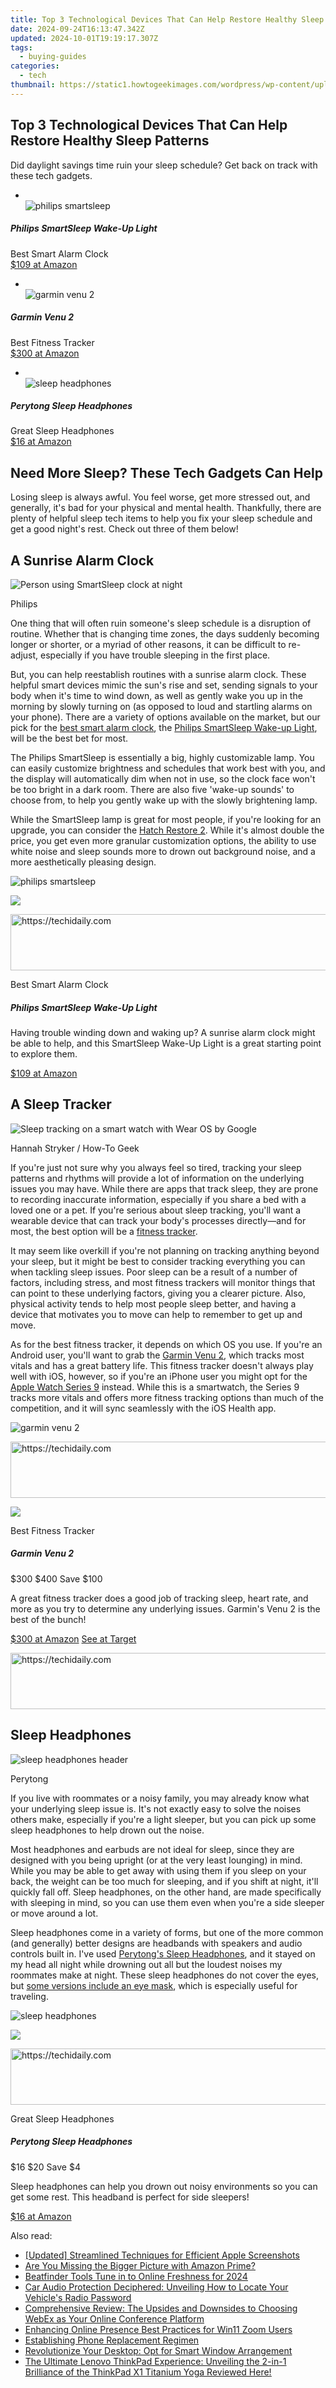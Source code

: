 ```yaml
---
title: Top 3 Technological Devices That Can Help Restore Healthy Sleep Patterns
date: 2024-09-24T16:13:47.342Z
updated: 2024-10-01T19:19:17.307Z
tags:
  - buying-guides
categories:
  - tech
thumbnail: https://static1.howtogeekimages.com/wordpress/wp-content/uploads/2024/03/52900610943_f89123a866_o.jpg
---
```


## Top 3 Technological Devices That Can Help Restore Healthy Sleep Patterns

Did daylight savings time ruin your sleep schedule? Get back on track with these tech gadgets.

* [](https://www.amazon.com/dp/B0093162RM?tag=hotoge-20&ascsubtag=UUhtgUeUpU2002285&asc%5Frefurl=https%3A%2F%2Fwww.howtogeek.com%2Fbest-sleep-gadgets%2F&asc%5Fcampaign=Evergreen)  
![philips smartsleep](https://static1.howtogeekimages.com/wordpress/wp-content/uploads/2024/03/philips-smartsleep.png)  
#####  Philips SmartSleep Wake-Up Light  
Best Smart Alarm Clock  
[$109 at Amazon](https://www.amazon.com/dp/B0093162RM?tag=hotoge-20&ascsubtag=UUhtgUeUpU2002285&asc%5Frefurl=https%3A%2F%2Fwww.howtogeek.com%2Fbest-sleep-gadgets%2F&asc%5Fcampaign=Evergreen)
* [](https://www.amazon.com/Garmin-Smartwatch-Advanced-Monitoring-Features/dp/B0911XHHCN?tag=hotoge-20&ascsubtag=UUhtgUeUpU2002285&asc%5Frefurl=https%3A%2F%2Fwww.howtogeek.com%2Fbest-sleep-gadgets%2F&asc%5Fcampaign=Evergreen)  
![garmin venu 2](https://static1.howtogeekimages.com/wordpress/wp-content/uploads/2023/09/garmin-venu-2.png)  
#####  Garmin Venu 2  
Best Fitness Tracker  
[$300 at Amazon](https://www.amazon.com/Garmin-Smartwatch-Advanced-Monitoring-Features/dp/B0911XHHCN?tag=hotoge-20&ascsubtag=UUhtgUeUpU2002285&asc%5Frefurl=https%3A%2F%2Fwww.howtogeek.com%2Fbest-sleep-gadgets%2F&asc%5Fcampaign=Evergreen)
* [](https://www.amazon.com/Sleep-Headphones-Perytong-Ultra-Thin-Meditation/dp/B0BQ7KDY1F?th=1&tag=hotoge-20&ascsubtag=UUhtgUeUpU2002285&asc%5Frefurl=https%3A%2F%2Fwww.howtogeek.com%2Fbest-sleep-gadgets%2F&asc%5Fcampaign=Evergreen)  
![sleep headphones](https://static1.howtogeekimages.com/wordpress/wp-content/uploads/2024/03/sleep-headphones.png)  
#####  Perytong Sleep Headphones  
Great Sleep Headphones  
[$16 at Amazon](https://www.amazon.com/Sleep-Headphones-Perytong-Ultra-Thin-Meditation/dp/B0BQ7KDY1F?th=1&tag=hotoge-20&ascsubtag=UUhtgUeUpU2002285&asc%5Frefurl=https%3A%2F%2Fwww.howtogeek.com%2Fbest-sleep-gadgets%2F&asc%5Fcampaign=Evergreen)

##  Need More Sleep? These Tech Gadgets Can Help

 Losing sleep is always awful. You feel worse, get more stressed out, and generally, it's bad for your physical and mental health. Thankfully, there are plenty of helpful sleep tech items to help you fix your sleep schedule and get a good night's rest. Check out three of them below!

##  A Sunrise Alarm Clock

![Person using SmartSleep clock at night](https://static1.howtogeekimages.com/wordpress/wp-content/uploads/2022/12/philips-smartsleep-2.jpg) 

Philips

 One thing that will often ruin someone's sleep schedule is a disruption of routine. Whether that is changing time zones, the days suddenly becoming longer or shorter, or a myriad of other reasons, it can be difficult to re-adjust, especially if you have trouble sleeping in the first place.

 But, you can help reestablish routines with a sunrise alarm clock. These helpful smart devices mimic the sun's rise and set, sending signals to your body when it's time to wind down, as well as gently wake you up in the morning by slowly turning on (as opposed to loud and startling alarms on your phone). There are a variety of options available on the market, but our pick for the [best smart alarm clock](https://facebook-video-files.techidaily.com/updated-step-by-step-guide-to-personalize-and-change-video-covers-on-facebook-for-2024/), the [Philips SmartSleep Wake-up Light](https://www.amazon.com/Philips-Simulation-Headspace-Subscription-HF3520/dp/B0093162RM?tag=hotoge-20&ascsubtag=UUhtgUeUpU2002285&asc%5Frefurl=https%3A%2F%2Fwww.howtogeek.com%2Fbest-sleep-gadgets%2F&asc%5Fcampaign=Evergreen), will be the best bet for most.

 The Philips SmartSleep is essentially a big, highly customizable lamp. You can easily customize brightness and schedules that work best with you, and the display will automatically dim when not in use, so the clock face won't be too bright in a dark room. There are also five 'wake-up sounds' to choose from, to help you gently wake up with the slowly brightening lamp.

 While the SmartSleep lamp is great for most people, if you're looking for an upgrade, you can consider the [Hatch Restore 2](https://www.amazon.com/Hatch-Restore-Personal-Routines-Energized-dp-B0C5S7K1JK/dp/B0C5S7K1JK?tag=hotoge-20&ascsubtag=UUhtgUeUpU2002285&asc%5Frefurl=https%3A%2F%2Fwww.howtogeek.com%2Fbest-sleep-gadgets%2F&asc%5Fcampaign=Evergreen). While it's almost double the price, you get even more granular customization options, the ability to use white noise and sleep sounds more to drown out background noise, and a more aesthetically pleasing design.

![philips smartsleep](https://static1.howtogeekimages.com/wordpress/wp-content/uploads/2024/03/philips-smartsleep.png) 

![](https://static1.howtogeekimages.com/wordpresshttps://static0.howtogeekimages.com/wordpress/wp-content/uploads/2024/01/htg-best-of-2024-1.png) 

<!-- affiliate ads begin -->
<a href="https://aligracehair.sjv.io/c/5597632/1997680/19272" target="_top" id="1997680">
  <img src="//a.impactradius-go.com/display-ad/19272-1997680" border="0" alt="https://techidaily.com" width="728" height="90"/>
</a>
<img height="0" width="0" src="https://aligracehair.sjv.io/i/5597632/1997680/19272" style="position:absolute;visibility:hidden;" border="0" />
<!-- affiliate ads end -->

Best Smart Alarm Clock

#####  Philips SmartSleep Wake-Up Light

Having trouble winding down and waking up? A sunrise alarm clock might be able to help, and this SmartSleep Wake-Up Light is a great starting point to explore them.

[$109 at Amazon](https://www.amazon.com/dp/B0093162RM?tag=hotoge-20&ascsubtag=UUhtgUeUpU2002285&asc%5Frefurl=https%3A%2F%2Fwww.howtogeek.com%2Fbest-sleep-gadgets%2F&asc%5Fcampaign=Evergreen) 

##  A Sleep Tracker

![Sleep tracking on a smart watch with Wear OS by Google](https://static1.howtogeekimages.com/wordpress/wp-content/uploads/2024/03/53575348124_b4a9874fc3_o.jpg) 

Hannah Stryker / How-To Geek

 If you're just not sure why you always feel so tired, tracking your sleep patterns and rhythms will provide a lot of information on the underlying issues you may have. While there are apps that track sleep, they are prone to recording inaccurate information, especially if you share a bed with a loved one or a pet. If you're serious about sleep tracking, you'll want a wearable device that can track your body's processes directly—and for most, the best option will be a [fitness tracker](https://some-techniques.techidaily.com/new-health-advocacy-through-strategic-social-media-plays/).

 It may seem like overkill if you're not planning on tracking anything beyond your sleep, but it might be best to consider tracking everything you can when tackling sleep issues. Poor sleep can be a result of a number of factors, including stress, and most fitness trackers will monitor things that can point to these underlying factors, giving you a clearer picture. Also, physical activity tends to help most people sleep better, and having a device that motivates you to move can help to remember to get up and move.

 As for the best fitness tracker, it depends on which OS you use. If you're an Android user, you'll want to grab the [Garmin Venu 2](https://www.amazon.com/Garmin-Smartwatch-Advanced-Monitoring-Features/dp/B0911XHHCN?th=1&tag=hotoge-20&ascsubtag=UUhtgUeUpU2002285&asc%5Frefurl=https%3A%2F%2Fwww.howtogeek.com%2Fbest-sleep-gadgets%2F&asc%5Fcampaign=Evergreen), which tracks most vitals and has a great battery life. This fitness tracker doesn't always play well with iOS, however, so if you're an iPhone user you might opt for the [Apple Watch Series 9](https://www.amazon.com/Apple-Smartwatch-Midnight-Aluminum-Fitness/dp/B0CHX8SZQS?tag=hotoge-20&ascsubtag=UUhtgUeUpU2002285&asc%5Frefurl=https%3A%2F%2Fwww.howtogeek.com%2Fbest-sleep-gadgets%2F&asc%5Fcampaign=Evergreen) instead. While this is a smartwatch, the Series 9 tracks more vitals and offers more fitness tracking options than much of the competition, and it will sync seamlessly with the iOS Health app.

![garmin venu 2](https://static1.howtogeekimages.com/wordpress/wp-content/uploads/2023/09/garmin-venu-2.png) 

<!-- affiliate ads begin -->
<a href="https://unicoeye.pxf.io/c/5597632/2134228/18498" target="_top" id="2134228">
  <img src="//a.impactradius-go.com/display-ad/18498-2134228" border="0" alt="https://techidaily.com" width="728" height="90"/>
</a>
<img height="0" width="0" src="https://unicoeye.pxf.io/i/5597632/2134228/18498" style="position:absolute;visibility:hidden;" border="0" />
<!-- affiliate ads end -->

![](https://static1.howtogeekimages.com/wordpresshttps://static0.howtogeekimages.com/wordpress/wp-content/uploads/2024/01/htg-best-of-2024-1.png) 

Best Fitness Tracker

#####  Garmin Venu 2

$300 $400 Save $100 

A great fitness tracker does a good job of tracking sleep, heart rate, and more as you try to determine any underlying issues. Garmin's Venu 2 is the best of the bunch!

[$300 at Amazon](https://www.amazon.com/Garmin-Smartwatch-Advanced-Monitoring-Features/dp/B0911XHHCN?tag=hotoge-20&ascsubtag=UUhtgUeUpU2002285&asc%5Frefurl=https%3A%2F%2Fwww.howtogeek.com%2Fbest-sleep-gadgets%2F&asc%5Fcampaign=Evergreen) [See at Target](https://shop-links.co/link/?exclusive=1&publisher_slug=itechdaily19598&url=https%3A%2F%2Fwww.target.com%2Fp%2Fgarmin%255Fvenu%255F2%255Fsmartw%2F-%2FA-82749164) 

<!-- affiliate ads begin -->
<a href="https://arkmc.pxf.io/c/5597632/352557/5172" target="_top" id="352557">
  <img src="//a.impactradius-go.com/display-ad/5172-352557" border="0" alt="https://techidaily.com" width="720" height="90"/>
</a>
<img height="0" width="0" src="https://arkmc.pxf.io/i/5597632/352557/5172" style="position:absolute;visibility:hidden;" border="0" />
<!-- affiliate ads end -->

##  Sleep Headphones

![sleep headphones header](https://static1.howtogeekimages.com/wordpress/wp-content/uploads/2024/03/sleep-headphones-header.jpg) 

Perytong

 If you live with roommates or a noisy family, you may already know what your underlying sleep issue is. It's not exactly easy to solve the noises others make, especially if you're a light sleeper, but you can pick up some sleep headphones to help drown out the noise.

 Most headphones and earbuds are not ideal for sleep, since they are designed with you being upright (or at the very least lounging) in mind. While you may be able to get away with using them if you sleep on your back, the weight can be too much for sleeping, and if you shift at night, it'll quickly fall off. Sleep headphones, on the other hand, are made specifically with sleeping in mind, so you can use them even when you're a side sleeper or move around a lot.

 Sleep headphones come in a variety of forms, but one of the more common (and generally) better designs are headbands with speakers and audio controls built in. I've used [Perytong's Sleep Headphones](https://www.amazon.com/Sleep-Headphones-Perytong-Ultra-Thin-Meditation/dp/B07SHBQY7Z?th=1&tag=hotoge-20&ascsubtag=UUhtgUeUpU2002285&asc%5Frefurl=https%3A%2F%2Fwww.howtogeek.com%2Fbest-sleep-gadgets%2F&asc%5Fcampaign=Evergreen), and it stayed on my head all night while drowning out all but the loudest noises my roommates make at night. These sleep headphones do not cover the eyes, but [some versions include an eye mask](https://www.amazon.com/Headphones-Bluetooth-LC-dolida-Ultra-Thin-Meditation/dp/B07T6FNLQV?tag=hotoge-20&ascsubtag=UUhtgUeUpU2002285&asc%5Frefurl=https%3A%2F%2Fwww.howtogeek.com%2Fbest-sleep-gadgets%2F&asc%5Fcampaign=Evergreen), which is especially useful for traveling.

![sleep headphones](https://static1.howtogeekimages.com/wordpress/wp-content/uploads/2024/03/sleep-headphones.png) 

![](https://static1.howtogeekimages.com/wordpresshttps://static0.howtogeekimages.com/wordpress/wp-content/uploads/2024/01/htg-best-of-2024-1.png) 

<!-- affiliate ads begin -->
<a href="https://unicoeye.pxf.io/c/5597632/2134244/18498" target="_top" id="2134244">
  <img src="//a.impactradius-go.com/display-ad/18498-2134244" border="0" alt="https://techidaily.com" width="728" height="90"/>
</a>
<img height="0" width="0" src="https://unicoeye.pxf.io/i/5597632/2134244/18498" style="position:absolute;visibility:hidden;" border="0" />
<!-- affiliate ads end -->

Great Sleep Headphones

#####  Perytong Sleep Headphones

$16 $20 Save $4 

Sleep headphones can help you drown out noisy environments so you can get some rest. This headband is perfect for side sleepers!

[$16 at Amazon](https://www.amazon.com/Sleep-Headphones-Perytong-Ultra-Thin-Meditation/dp/B0BQ7KDY1F?th=1&tag=hotoge-20&ascsubtag=UUhtgUeUpU2002285&asc%5Frefurl=https%3A%2F%2Fwww.howtogeek.com%2Fbest-sleep-gadgets%2F&asc%5Fcampaign=Evergreen)

<ins class="adsbygoogle"
     style="display:block"
     data-ad-format="autorelaxed"
     data-ad-client="ca-pub-7571918770474297"
     data-ad-slot="1223367746"></ins>

<ins class="adsbygoogle"
     style="display:block"
     data-ad-client="ca-pub-7571918770474297"
     data-ad-slot="8358498916"
     data-ad-format="auto"
     data-full-width-responsive="true"></ins>

<span class="atpl-alsoreadstyle">Also read:</span>
<div><ul>
<li><a href="https://on-screen-recording.techidaily.com/updated-streamlined-techniques-for-efficient-apple-screenshots/"><u>[Updated] Streamlined Techniques for Efficient Apple Screenshots</u></a></li>
<li><a href="https://buynow-marvelous.techidaily.com/are-you-missing-the-bigger-picture-with-amazon-prime/"><u>Are You Missing the Bigger Picture with Amazon Prime?</u></a></li>
<li><a href="https://fox-helps.techidaily.com/beatfinder-tools-tune-in-to-online-freshness-for-2024/"><u>Beatfinder Tools Tune in to Online Freshness for 2024</u></a></li>
<li><a href="https://technical-tips.techidaily.com/car-audio-protection-deciphered-unveiling-how-to-locate-your-vehicles-radio-password/"><u>Car Audio Protection Deciphered: Unveiling How to Locate Your Vehicle's Radio Password</u></a></li>
<li><a href="https://buynow-marvelous.techidaily.com/comprehensive-review-the-upsides-and-downsides-to-choosing-webex-as-your-online-conference-platform/"><u>Comprehensive Review: The Upsides and Downsides to Choosing WebEx as Your Online Conference Platform</u></a></li>
<li><a href="https://extra-hints.techidaily.com/enhancing-online-presence-best-practices-for-win11-zoom-users/"><u>Enhancing Online Presence Best Practices for Win11 Zoom Users</u></a></li>
<li><a href="https://buynow-marvelous.techidaily.com/establishing-phone-replacement-regimen/"><u>Establishing Phone Replacement Regimen</u></a></li>
<li><a href="https://win11.techidaily.com/revolutionize-your-desktop-opt-for-smart-window-arrangement/"><u>Revolutionize Your Desktop: Opt for Smart Window Arrangement</u></a></li>
<li><a href="https://buynow-marvelous.techidaily.com/the-ultimate-lenovo-thinkpad-experience-unveiling-the-2-in-1-brilliance-of-the-thinkpad-x1-titanium-yoga-reviewed-here/"><u>The Ultimate Lenovo ThinkPad Experience: Unveiling the 2-in-1 Brilliance of the ThinkPad X1 Titanium Yoga Reviewed Here!</u></a></li>
</ul></div>

